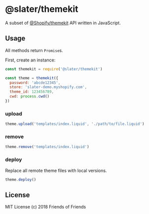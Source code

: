 # @slater/themekit
A subset of [@Shopify/themekit](https://github.com/Shopify/themekit) API written in JavaScript.

## Usage
All methods return `Promise`s.

First, create an instance:
```javascript
const themekit = require('@slater/themekit')

const theme = themekit({
  password: 'abcde12345',
  store: 'slater-demo.myshopify.com',
  theme_id: 123456789,
  cwd: process.cwd()
})
```
### upload
```javascript
theme.upload('templates/index.liquid', './path/to/file.liquid')
```
### remove
```javascript
theme.remove('templates/index.liquid')
```
### deploy
Replace all remote theme files with local versions.
```javascript
theme.deploy()
```

## License
MIT License
(c) 2018 Friends of Friends
